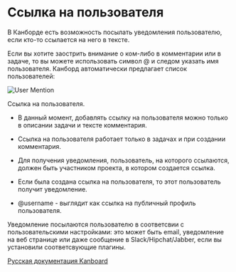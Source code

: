 Ссылка на пользователя
======================



В Канборде есть возможность посылать уведомления пользователю, если кто-то ссылается на него в тексте.



Если вы хотите заострить внимание о ком-либо в комментарии или в задаче, то вы можете использовать символ @ и следом указать имя пользователя. Канборд автоматически предлагает список пользователей:



![User Mention](../screenshots/mention-autocomplete.png)

Ссылка на пользователя.



-   В данный момент, добавлять ссылку на пользователя можно только в описании задачи и тексте комментария.



-   Ссылка на пользователя работает только в задачах и при создании комментария.



-   Для получения уведомления, пользователь, на которого ссылаются, должен быть участником проекта, в котором создается ссылка.



-   Если была создана ссылка на пользователя, то этот пользователь получит уведомление.



-   @username - выглядит как ссылка на публичный профиль пользователя.



Уведомление посылаются пользователю в соответсвии с пользовательскими настройками: это может быть email, уведомление на веб странице или даже сообщение в Slack/Hipchat/Jabber, если вы установили соответсвующие плагины.



  



[Русская документация Kanboard](http://Kanboard.ru/doc/)


